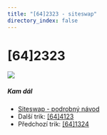 ```yaml
---
title: "[64]2323 - siteswap"
directory_index: false
---
```


# \[64\]2323

![](/animace/siteswap/64_2323.gif)

##### Kam dál

- [Siteswap - podrobný návod](/siteswap.html "Podrobné vysvětlení siteswapů..")
- Další trik: [\[64\]4123](64_4123.html "Siteswap [64]4123")
- Předchozí trik: [\[64\]1324](64_1324.html "Siteswap [64]1324")

